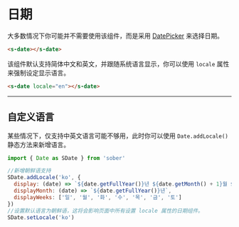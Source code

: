 # 日期

大多数情况下你可能并不需要使用该组件，而是采用 [DatePicker](/component/date-picker) 来选择日期。

```html preview
<s-date></s-date>
```

该组件默认支持简体中文和英文，并跟随系统语言显示，你可以使用 `locale` 属性来强制设定显示语言。

```html preview
<s-date locale="en"></s-date>
```

---

## 自定义语言

某些情况下，仅支持中英文语言可能不够用，此时你可以使用 `Date.addLocale()` 静态方法来新增语言。


```js
import { Date as SDate } from 'sober'

//新增朝鲜语支持
SDate.addLocale('ko', {
  display: (date) => `${date.getFullYear()}년 ${date.getMonth() + 1}월 ${date.getDate()}일`,
  displayMonth: (date) => `${date.getFullYear()}년`,
  displayWeeks: ['일', '월', '화', '수', '목', '금', '토']
})
//设置默认语言为朝鲜语，这将会影响页面中所有设置 locale 属性的日期组件。
SDate.setLocale('ko')
```